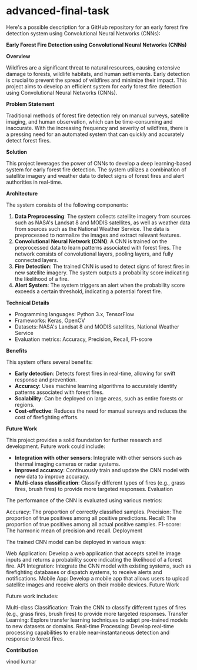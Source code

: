 # advanced-final-task
Here's a possible description for a GitHub repository for an early forest fire detection system using Convolutional Neural Networks (CNNs):

**Early Forest Fire Detection using Convolutional Neural Networks (CNNs)**

**Overview**

Wildfires are a significant threat to natural resources, causing extensive damage to forests, wildlife habitats, and human settlements. Early detection is crucial to prevent the spread of wildfires and minimize their impact. This project aims to develop an efficient system for early forest fire detection using Convolutional Neural Networks (CNNs).

**Problem Statement**

Traditional methods of forest fire detection rely on manual surveys, satellite imaging, and human observation, which can be time-consuming and inaccurate. With the increasing frequency and severity of wildfires, there is a pressing need for an automated system that can quickly and accurately detect forest fires.

**Solution**

This project leverages the power of CNNs to develop a deep learning-based system for early forest fire detection. The system utilizes a combination of satellite imagery and weather data to detect signs of forest fires and alert authorities in real-time.

**Architecture**

The system consists of the following components:

1. **Data Preprocessing**: The system collects satellite imagery from sources such as NASA's Landsat 8 and MODIS satellites, as well as weather data from sources such as the National Weather Service. The data is preprocessed to normalize the images and extract relevant features.
2. **Convolutional Neural Network (CNN)**: A CNN is trained on the preprocessed data to learn patterns associated with forest fires. The network consists of convolutional layers, pooling layers, and fully connected layers.
3. **Fire Detection**: The trained CNN is used to detect signs of forest fires in new satellite imagery. The system outputs a probability score indicating the likelihood of a fire.
4. **Alert System**: The system triggers an alert when the probability score exceeds a certain threshold, indicating a potential forest fire.

**Technical Details**

* Programming languages: Python 3.x, TensorFlow
* Frameworks: Keras, OpenCV
* Datasets: NASA's Landsat 8 and MODIS satellites, National Weather Service
* Evaluation metrics: Accuracy, Precision, Recall, F1-score

**Benefits**

This system offers several benefits:

* **Early detection**: Detects forest fires in real-time, allowing for swift response and prevention.
* **Accuracy**: Uses machine learning algorithms to accurately identify patterns associated with forest fires.
* **Scalability**: Can be deployed on large areas, such as entire forests or regions.
* **Cost-effective**: Reduces the need for manual surveys and reduces the cost of firefighting efforts.

**Future Work**

This project provides a solid foundation for further research and development. Future work could include:

* **Integration with other sensors**: Integrate with other sensors such as thermal imaging cameras or radar systems.
* **Improved accuracy**: Continuously train and update the CNN model with new data to improve accuracy.
* **Multi-class classification**: Classify different types of fires (e.g., grass fires, brush fires) to provide more targeted responses.
  Evaluation

The performance of the CNN is evaluated using various metrics:

Accuracy: The proportion of correctly classified samples.
Precision: The proportion of true positives among all positive predictions.
Recall: The proportion of true positives among all actual positive samples.
F1-score: The harmonic mean of precision and recall.
Deployment

The trained CNN model can be deployed in various ways:

Web Application: Develop a web application that accepts satellite image inputs and returns a probability score indicating the likelihood of a forest fire.
API Integration: Integrate the CNN model with existing systems, such as firefighting databases or dispatch systems, to receive alerts and notifications.
Mobile App: Develop a mobile app that allows users to upload satellite images and receive alerts on their mobile devices.
Future Work

Future work includes:

Multi-class Classification: Train the CNN to classify different types of fires (e.g., grass fires, brush fires) to provide more targeted responses.
Transfer Learning: Explore transfer learning techniques to adapt pre-trained models to new datasets or domains.
Real-time Processing: Develop real-time processing capabilities to enable near-instantaneous detection and response to forest fires.


**Contribution**

vinod kumar
